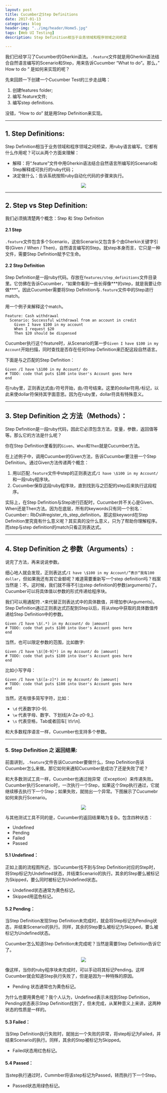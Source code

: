 ```yaml
---
layout: post
title: Cucumber之Step Definitions
date: 2017-01-13
categories: blog
header-img: "../img/header/Home5.jpg"
tags: [Web UI Testing]
description: Step Definition相当于业务领域和程序领域之间桥梁

---
```

我们已经学习了Cucumber的Gherkin语法。`.feature`文件就是用Gherkin语法结合自然语言编写的Scenario和Step，用来告诉Cucumber  “What to do”。那么，” How to do “ 是如何来实现的呢？

先来回顾一下创建一个Cucumber Test的三步走战略：
 
1. 创建features folder;
2. 编写.feature文件;
3. 编写step definitions.
 
没错，“How to do” 就是用Step Definition来实现。

---

## 1. Step Definitions:

Step Definition相当于业务领域和程序领域之间桥梁，用ruby语言编写。它都有什么作用呢？可以从两个方面来理解：

* 解释：将“.feature”文件中用Gherkin语法结合自然语言所编写的Scenario和Step解释成可执行的ruby代码；
* 决定做什么：告诉系统按照ruby自动化代码的步骤来执行。

<center>
    <p><img src="{{site.baseurl }}/img/cucumber/Cucumber8.png" align="center"></p>
</center>

--- 
## 2. Step vs Step Definition:

我们必须搞清楚两个概念：Step 和 Step Definition

#### 2.1 Step
`.feature`文件包含多个Scenario，这些Scenario又包含多个由Gherkin关键字引导(Given / When / Then)，自然语言编写的Step。就step本身而言，它只是一种文件，需要Step Definition赋予它生命。

#### 2.2 Step Definition
Step Definition是一段ruby代码。存放在`features/step_definitions`文件目录里。它仿佛在告诉Cucumber，“如果你看到一些长得像\*\*\*的step，就是我要让你做***”。因此Cucumber需要将Step Definition与`.feature`文件中的Step进行match。

用一个例子来解释这个match。

	Feature: Cash withdrawal
	  Scenario: Successful withdrawal from an account in credit
	    Given I have $100 in my account 
	    When I request $20
	    Then $20 should be dispensed
	    
Cucumber执行这个feature时，从Scenario的第一步`Given I have $100 in my Account`开始扫描，同时查找是否存在任何Step Definition来匹配这段自然语言。
 
下面是与之匹配的Step Definition：
	
	Given /I have \$100 in my Account/ do
	# TODO: code that puts $100 into User's Account goes here
	end

在ruby里，正则表达式由`/`符号开始，由`/`符号结束。这里的dollar符用`/`标记，以此来使dollar符保持其字面意思。因为在ruby里，dollar符具有特殊意义。

---
 
## 3. Step Definition 之 方法（Methods）：


Step Definition是一段ruby代码，因此它必须包含方法，变量，参数，返回值等等。那么它的方法是什么呢？

你在Step Definition里看到的`Given`、`When`和`Then`就是Cucumber方法。

在上述例子中，调用Cucumber的Given方法，告诉Cucumber要注册一个Step Definition。通过Given方法传递两个概念：

1. 用以匹配`.feature`文件中step的正则表达式`/I have \$100 in my Account/`和一段ruby程序块。
2. Cucumber保存这段ruby程序块，直到找到与之匹配的step后来执行这段程序。

实际上，在Step Definition与Step进行匹配时，Cucumber并不关心是Given、When还是Then方法。因为在底层，所有的keywords只有同一个别名：Cucumber:: RbDsl#register_rb_step_definition。那这些keyword在Step Definition里究竟有什么意义呢？其实真的没什么意义，只为了帮助你理解程序。而step与step definition的match只看正则表达式。

---

## 4. Step Definition 之 参数（Arguments）:

说完了方法，再来说说参数。

细心地人就会发现，正则表达式`/I have \$100 in my Account/”表示“我有100 dollar`，但如果我还有其它金额呢？难道需要重新写一个step definition吗？档案当然是：不。这时候，我们就不得不引出step definition的参数(arguments)了。Cucumber可以将具体值以参数的形式传递给程序块。
 
我们可以用通配符`.*`来代替正则表达式中的具体数值，并增加参(Arguments)。Step Definition通过正则表达式匹配到Step以后，将从step中获取的具体数值传递给Step Definition中的参数。

	Given /I have \$(.*) in my Account/ do |amount|
	# TODO: code that puts $100 into User's Account goes here
	end
 
当然，也可以限定参数的范围，比如数字:

	Given /I have \$([0-9]*) in my Account/ do |amount|
	# TODO: code that puts $100 into User's Account goes here
	end

比如小写字母： 

	Given /I have \$([a-z]*) in my Account/ do |amount|
	# TODO: code that puts $100 into User's Account goes here
	end
 
当然，还有很多简写字符，比如：
* `\d` 代表数字[0-9].
* `\w` 代表字母、数字、下划线[A-Za-z0-9_].
* `\s` 代表空格，Tab或者回车[ \t\r\n]. 

和大多数程序语言一样，Cucumber也支持多个参数。

---

### 5. Step Definition 之 返回结果:

前面讲到，`.feature`文件告诉Cucumber要做什么，Step Definition告诉Cucumber怎么来做。那它如何来通知Cucumber是成功了还是失败了呢？

和大多数测试工具一样，Cucumber也通过抛异常（Exception）来传递失败。Cucumber执行Scenario时，一次执行一个Step，如果这个Step执行通过，它就继续移去执行下一个Step；如果失败，就抛出一个异常。下图展示了Cucumebr如何来执行Scenario。
<center>
    <p><img src="{{site.baseurl }}/img/cucumber/Cucumber9.png" align="center"></p>
</center>

与其他测试工具不同的是，Cucumber的返回结果略为复杂。包含四种状态：
 
* Undefined
* Pending
* Failed
* Passed

#### 5.1 Undefined：
正如上面的流程图所述，当Cucumber找不到与Step Definition对应的Step时，将Step标记为Undefined状态，并结束Scenario的执行。其余的Step要么被标记为Skipped，要么同时被标记为Undefined状态。

* Undefined状态通常为黄色标记。
* Skipped用蓝色标记。

#### 5.2 Pending：
当Step Definition发现Step Definition未完成时，就会将Step标记为Pending状态，并结束Scenario的执行。同样，其余的Step要么被标记为Skipped，要么被标记为Undefined状态。

Cucumber怎么知道Step Definition未完成呢？当然是需要Step Definition告诉它了。
<center>
    <p><img src="{{site.baseurl }}/img/cucumber/Cucumber10.png" align="center"></p>
</center>
像这样，当你的ruby程序块未完成时，可以手动将其标记Pending。这样Cucumber就会知道Step执行失败了，但是是因为一种特殊的原因。
 
* Pending 状态通常也为黄色标记。

为什么也要用黄色呢？我个人认为，Undefined表示未找到Step Definition，Pending状态表示Step Definition找到了，但未完成，从某种意义上来讲，这两种状态的性质是一样的。
 
 
#### 5.3 Failed：
 
当Step Definition执行失败时，就抛出一个失败的异常，将step标记为Failed，并结束Scenario的执行。同样，其余的Step被标记为Skipped。
 
* Failed状态用红色标记。
 
 
#### 5.4 Passed：
 
当step执行通过时，Cummber将该step标记为Passed，转而执行下一个Step。

* Passed状态用绿色标记。